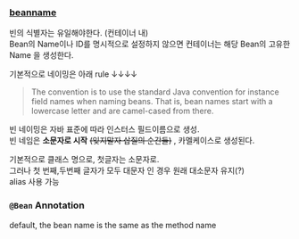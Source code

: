 


### [beanname](https://docs.spring.io/spring/docs/5.2.0.RELEASE/spring-framework-reference/core.html#beans-beanname)

빈의 식별자는 유일해야한다. (컨테이너 내)  
Bean의 Name이나 ID를 명시적으로 설정하지 않으면 컨테이너는 해당 Bean의 고유한 Name 을 생성한다.  

기본적으로 네이밍은 아래 rule ↓↓↓↓
> The convention is to use the standard Java convention for instance field names when naming beans. 
> That is, bean names start with a lowercase letter and are camel-cased from there.  

빈 네이밍은 자바 표준에 따라 인스터스 필드이름으로 생성.  
빈 네임은 **소문자로 시작** ~~(잊지말자 삽질의 순간들)~~ , 카멜케이스로 생성된다. 
  
    
기본적으로 클래스 명으로, 첫글자는 소문자로.   
그러나 첫 번째,두번째 글자가 모두 대문자 인 경우 원래 대소문자 유지(?)   
alias 사용 가능
  
  
  
### `@Bean` Annotation

default, the bean name is the same as the method name

